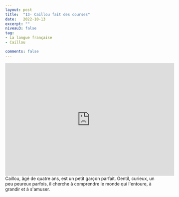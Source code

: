 ```yaml
---
layout: post
title:  "13- Caillou fait des courses"
date:   2022-10-13
excerpt: ""
niveau3: false
tag:
- La langue française
- Caillou

comments: false
---
```

<center>
<img style="display: none;" src="/assets/img/thumbnails/caillou-13.jpg" alt="" width="1" height="1">
<iframe width="542px" height="361px" src="https://www.youtube.com/embed/j5nRMjuilJA?rel=0&controls=1&showinfo=0&modestbranding=1&enablejsapi=1" allowfullscreen frameborder="0" ></iframe></center>
Caillou, âgé de quatre ans, est un petit garçon parfait. Gentil, curieux, un peu peureux parfois, il cherche à comprendre le monde qui l'entoure, à grandir et à s'amuser.
